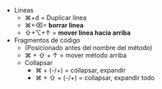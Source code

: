 - Lineas
	- ⌘+d = Duplicar linea
	- ⌘+⌫= **borrar linea**
	- ⇧+⌥+↑ = **mover linea hacia arriba**
- Fragmentos de código
	- (Posicionado antes del nombre del método)
	- ⌘ + ⇧ + ↑ = mover método arriba
	- Collapsar 
		- ⌘ + (-/+) = collapsar, expandir 
		- ⌘ + ⇧ + (-/+) = collapsar, expandir todo